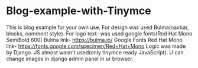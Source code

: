 # Blog-example-with-Tinymce
This is blog example for your own use.
For design was used Bulma(navbar, blocks, comment style). For logo text- was used google fonts(Red Hat Mono SemiBold 600)
Bulma link- https://bulma.io/
Google Fonts Red Hat Mono link- https://fonts.google.com/specimen/Red+Hat+Mono
Logic was made by Django. JS almost wasn't used(only tinymce ready JavaScript).
U can change images in django admin panel in ur browser.
